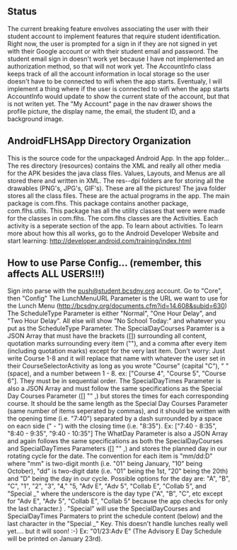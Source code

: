 ## Status
The current breaking feature envolves associating the user with their student account to implement features that require student 
identification.  Right now, the user is prompted for a sign in if they are not signed in yet with their Google account or with their student 
email and password.  The student email sign in doesn't work yet because I have not implemented an authorization method, so that will not work 
yet.  The AccountInfo class keeps track of all the account information in local storage so the user doesn't have to be connected to wifi when 
the app starts.  Eventualy, I will implement a thing where if the user is connected to wifi when the app starts AccountInfo would update to 
show the current state of the account, but that is not writen yet.  The "My Account" page in the nav drawer shows the profile picture, the 
display name, the email, the student ID, and a background image.

## AndroidFLHSApp Directory Organization
This is the source code for the unpackaged Android App.
In the app folder...
The res directory (resources) contains the XML and really all other media for the APK besides the java class files.
Values, Layouts, and Menus are all stored there and written in XML.
The res--dpi folders are for storing all the drawables (PNG's, JPG's, GIF's). These are all the pictures!
The java folder stores all the class files. These are the actual programs in the app. 
The main package is com.flhs. This package contains another package, com.flhs.utils. This package has all the utility classes
that were were made for the classes in com.flhs.
The com.flhs classes are the Activities. Each activity is a seperate section of the app. To learn about activities.
To learn more about how this all works, go to the Android Developer Website and start learning: http://developer.android.com/training/index.html

## How to use Parse Config... (remember, this affects ALL USERS!!!)
Sign into parse with the push@student.bcsdny.org account.
Go to "Core", then "Config"
The LunchMenuURL Parameter is the URL we want to use for the Lunch Menu (http://bcsdny.org/documents.cfm?id=14.608&subid=630)
The ScheduleType Parameter is either "Normal", "One Hour Delay", and "Two Hour Delay". All else will show "No School Today:" and whatever you put as the ScheduleType Parameter.
The SpecialDayCourses Paramter is a JSON Array that must have the brackets ([]) surrounding all content, quotation marks surrounding every item (""), and a comma after every item (including quotation marks) except for the very last item. Don't worry: Just write Course 1-8 and it will replace that name with whatever the user set in their CourseSelectorActivity as long as you wrote "Course" (capital "C"), " " (space), and a number between 1 - 8. ex: ["Course 4", "Course 5", "Course 6"]. They must be in sequential order.
The SpecialDayTimes Parameter is also a JSON Array and must follow the same specifications as the Special Day Courses Parameter ([] "" ,) but stores the times for each corresponding course. It should be the same length as the Special Day Courses Parameter (same number of items seperated by commas), and it should be written with the opening time (i.e. "7:40") separated by a dash surrounded by a space on eacn side (" - ") with the closing time (i.e. "8:35"). Ex: ["7:40 - 8:35", "8:40 - 9:35", "9:40 - 10:35"]
The WhatDay Parameter is also a JSON Array and again follows the same specifications as both the SpecialDayCourses and SpecialDayTimes Parameters ([] "" ,) and stores the planned day in our rotating cycle for the date. The convention for each item is "mm/dd:D" where "mm" is two-digit month (i.e. "01" being January, "10" being October), "dd" is two-digit date (i.e. "01" being the 1st, "20" being the 20th) and "D" being the day in our cycle. Possible options for the day are: "A", "B", "C", "1", "2", "3", "4," "5, "Adv E", "Adv 5", "Collab E", "Collab 5", and "Special _" where the underscore is the day type ("A", "B", "C", etc except for "Adv E", "Adv 5", "Collab E", "Collab 5" because the app checks for only the last character.) . "Special" will use the SpecialDayCourses and SpecialDayTimes Parmaters to print the schedule content (below) and the last character in the "Special _" Key. This doesn't handle lunches really well yet.... but it will soon! :-)  Ex: "01/23:Adv E" (The Advisory E Day Schedule will be printed on January 23rd).
